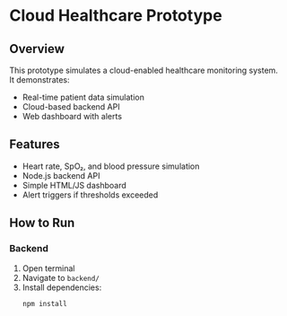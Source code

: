 # Cloud Healthcare Prototype

## Overview
This prototype simulates a cloud-enabled healthcare monitoring system.  
It demonstrates:
- Real-time patient data simulation
- Cloud-based backend API
- Web dashboard with alerts

## Features
- Heart rate, SpO₂, and blood pressure simulation
- Node.js backend API
- Simple HTML/JS dashboard
- Alert triggers if thresholds exceeded

## How to Run

### Backend
1. Open terminal
2. Navigate to `backend/`
3. Install dependencies:
   ```bash
   npm install
